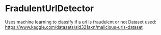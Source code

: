 # FradulentUrlDetector
Uses machine learning to classify if a url is fraudulent or not
Dataset used: https://www.kaggle.com/datasets/sid321axn/malicious-urls-dataset 
